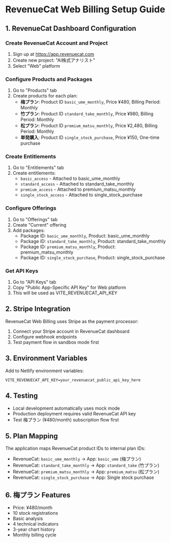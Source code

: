 # RevenueCat Web Billing Setup Guide

## 1. RevenueCat Dashboard Configuration

### Create RevenueCat Account and Project
1. Sign up at https://app.revenuecat.com
2. Create new project: "AI株式アナリスト"
3. Select "Web" platform

### Configure Products and Packages
1. Go to "Products" tab
2. Create products for each plan:
   - **梅プラン**: Product ID `basic_ume_monthly`, Price ¥480, Billing Period: Monthly
   - **竹プラン**: Product ID `standard_take_monthly`, Price ¥980, Billing Period: Monthly  
   - **松プラン**: Product ID `premium_matsu_monthly`, Price ¥2,480, Billing Period: Monthly
   - **単発購入**: Product ID `single_stock_purchase`, Price ¥150, One-time purchase

### Create Entitlements
1. Go to "Entitlements" tab
2. Create entitlements:
   - `basic_access` - Attached to basic_ume_monthly
   - `standard_access` - Attached to standard_take_monthly
   - `premium_access` - Attached to premium_matsu_monthly
   - `single_stock_access` - Attached to single_stock_purchase

### Configure Offerings
1. Go to "Offerings" tab
2. Create "Current" offering
3. Add packages:
   - Package ID: `basic_ume_monthly`, Product: basic_ume_monthly
   - Package ID: `standard_take_monthly`, Product: standard_take_monthly
   - Package ID: `premium_matsu_monthly`, Product: premium_matsu_monthly
   - Package ID: `single_stock_purchase`, Product: single_stock_purchase

### Get API Keys
1. Go to "API Keys" tab
2. Copy "Public App-Specific API Key" for Web platform
3. This will be used as VITE_REVENUECAT_API_KEY

## 2. Stripe Integration
RevenueCat Web Billing uses Stripe as the payment processor:
1. Connect your Stripe account in RevenueCat dashboard
2. Configure webhook endpoints
3. Test payment flow in sandbox mode first

## 3. Environment Variables
Add to Netlify environment variables:
```
VITE_REVENUECAT_API_KEY=your_revenuecat_public_api_key_here
```

## 4. Testing
- Local development automatically uses mock mode
- Production deployment requires valid RevenueCat API key
- Test 梅プラン (¥480/month) subscription flow first

## 5. Plan Mapping
The application maps RevenueCat product IDs to internal plan IDs:
- RevenueCat: `basic_ume_monthly` → App: `basic_ume` (梅プラン)
- RevenueCat: `standard_take_monthly` → App: `standard_take` (竹プラン)
- RevenueCat: `premium_matsu_monthly` → App: `premium_matsu` (松プラン)
- RevenueCat: `single_stock_purchase` → App: Single stock purchase

## 6. 梅プラン Features
- Price: ¥480/month
- 10 stock registrations
- Basic analysis
- 4 technical indicators
- 3-year chart history
- Monthly billing cycle
